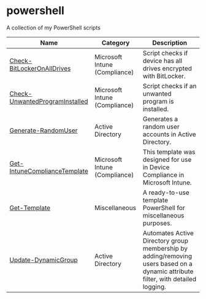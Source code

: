 # powershell

A collection of my PowerShell scripts

|Name|Category|Description|
|-|-|-|
|[Check-BitLockerOnAllDrives](./scripts/Check-BitLockerOnAllDrives)|Microsoft Intune (Compliance)|Script checks if device has all drives encrypted with BitLocker.|
|[Check-UnwantedProgramInstalled](./scripts/Check-UnwantedProgramInstalled)|Microsoft Intune (Compliance)|Script checks if an unwanted program is installed.|
|[Generate-RandomUser](./scripts/Generate-RandomUser)|Active Directory|Generates a random user accounts in Active Directory.|
|[Get-IntuneComplianceTemplate](./scripts/Get-IntuneComplianceTemplate)|Microsoft Intune (Compliance)|This template was designed for use in Device Compliance in Microsoft Intune.|
|[Get-Template](./scripts/Get-Template)|Miscellaneous|A ready-to-use template PowerShell for miscellaneous purposes.|
|[Update-DynamicGroup](./scripts/Update-DynamicGroup)|Active Directory|Automates Active Directory group membership by adding/removing users based on a dynamic attribute filter, with detailed logging.|